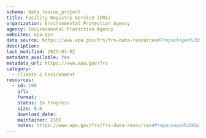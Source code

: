 ```yaml
---
schema: data_rescue_project 
title: Facility Registry Service (FRS)
organization: Environmental Protection Agency
agency: Environmental Protection Agency
websites: epa.gov
data_source: https://www.epa.gov/frs/frs-data-resources#Prepackaged%20Downloads
description: 
last_modified: 2025-03-02
metadata_available: Yes
metadata_url: https://www.epa.gov/frs
category:
  - Climate & Environment 
resources:
  - id: 198
    url: 
    format: 
    status: In Progress
    size: 0.0
    download_date: 
    maintainer: ESRI
    notes: https://www.epa.gov/frs/frs-data-resources#Prepackaged%20Downloads
---
```

